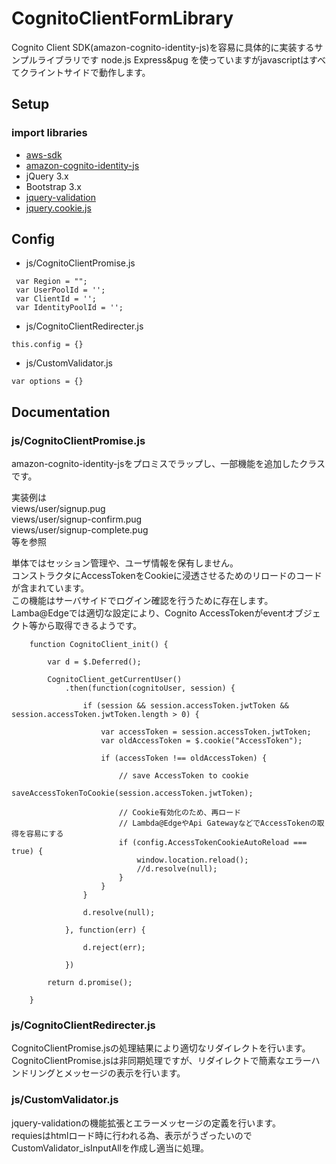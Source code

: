 # CognitoClientFormLibrary

Cognito Client SDK(amazon-cognito-identity-js)を容易に具体的に実装するサンプルライブラリです
node.js Express&pug を使っていますがjavascriptはすべてクライントサイドで動作します。

## Setup

### import libraries
* [aws-sdk](https://github.com/aws/aws-sdk-js)
* [amazon-cognito-identity-js](https://github.com/aws/amazon-cognito-identity-js)
* jQuery 3.x
* Bootstrap 3.x
* [jquery-validation](https://github.com/jquery-validation/jquery-validation)
* [jquery.cookie.js](https://github.com/carhartl/jquery-cookie)

## Config

* js/CognitoClientPromise.js

```
 var Region = "";
 var UserPoolId = '';
 var ClientId = '';
 var IdentityPoolId = '';
```

* js/CognitoClientRedirecter.js

```
this.config = {}
```

* js/CustomValidator.js

```
var options = {}
```

## Documentation

### js/CognitoClientPromise.js
  
amazon-cognito-identity-jsをプロミスでラップし、一部機能を追加したクラスです。  
  
実装例は  
views/user/signup.pug  
views/user/signup-confirm.pug  
views/user/signup-complete.pug  
等を参照  
  
単体ではセッション管理や、ユーザ情報を保有しません。  
コンストラクタにAccessTokenをCookieに浸透させるためのリロードのコードが含まれています。  
この機能はサーバサイドでログイン確認を行うために存在します。  
Lamba@Edgeでは適切な設定により、Cognito AccessTokenがeventオブジェクト等から取得できるようです。  

```
    function CognitoClient_init() {

        var d = $.Deferred();

        CognitoClient_getCurrentUser()
            .then(function(cognitoUser, session) {

                if (session && session.accessToken.jwtToken && session.accessToken.jwtToken.length > 0) {

                    var accessToken = session.accessToken.jwtToken;
                    var oldAccessToken = $.cookie("AccessToken");

                    if (accessToken !== oldAccessToken) {

                        // save AccessToken to cookie
                        saveAccessTokenToCookie(session.accessToken.jwtToken);

                        // Cookie有効化のため、再ロード
                        // Lambda@EdgeやApi GatewayなどでAccessTokenの取得を容易にする
                        if (config.AccessTokenCookieAutoReload === true) {
                            window.location.reload();
                            //d.resolve(null);
                        }
                    }
                }

                d.resolve(null);

            }, function(err) {

                d.reject(err);

            })

        return d.promise();

    }
```

### js/CognitoClientRedirecter.js
  
CognitoClientPromise.jsの処理結果により適切なリダイレクトを行います。  
CognitoClientPromise.jsは非同期処理ですが、リダイレクトで簡素なエラーハンドリングとメッセージの表示を行います。  
  
### js/CustomValidator.js
  
jquery-validationの機能拡張とエラーメッセージの定義を行います。  
requiesはhtmlロード時に行われる為、表示がうざったいのでCustomValidator_isInputAllを作成し適当に処理。  
